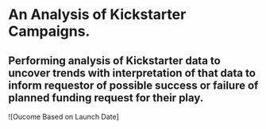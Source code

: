 # An Analysis of Kickstarter Campaigns.
Performing analysis of Kickstarter data to uncover trends with interpretation of that data to inform requestor of possible success or failure of planned funding request for their play.
---
![Oucome Based on Launch Date]
